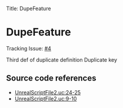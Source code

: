 Title: DupeFeature

# DupeFeature

Tracking Issue: [#4](https://github.com/X2CommunityCore/X2WOTCCommunityHighlander/issues/4)

Third def of duplicate definition
Duplicate key

## Source code references

* [UnrealScriptFile2.uc:24-25](https://github.com/X2CommunityCore/X2WOTCCommunityHighlander/blob/master/test_src/UnrealScriptFile2.uc#L24-L25)
* [UnrealScriptFile2.uc:9-10](https://github.com/X2CommunityCore/X2WOTCCommunityHighlander/blob/master/test_src/UnrealScriptFile2.uc#L9-L10)
